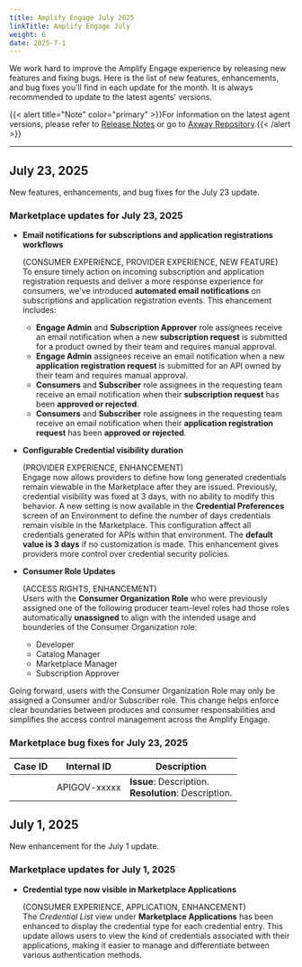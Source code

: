 ```yaml
---
title: Amplify Engage July 2025
linkTitle: Amplify Engage July
weight: 6
date: 2025-7-1
---
```

We work hard to improve the Amplify Engage experience by releasing new features and fixing bugs. Here is the list of new features, enhancements, and bug fixes you’ll find in each update for the month. It is always recommended to update to the latest agents' versions.

{{< alert title="Note" color="primary" >}}For information on the latest agent versions, please refer to [Release Notes](/docs/amplify_relnotes) or go to [Axway Repository](https://repository.axway.com/catalog?q=agents).{{< /alert >}}

---

## July 23, 2025

New features, enhancements, and bug fixes for the July 23 update.

### Marketplace updates for July 23, 2025

* **Email notifications for subscriptions and application registrations workflows**

  (CONSUMER EXPERIENCE, PROVIDER EXPERIENCE, NEW FEATURE)</br>
  To ensure timely action on incoming subscription and application registration requests and deliver a more response experience for consumers, we've introduced **automated email notifications** on subscriptions and application registration events. This ehancement includes:
  
  - **Engage Admin** and **Subscription Approver** role assignees receive an email notification when a new **subscription request** is submitted for a product owned by their team and requires manual approval.
  - **Engage Admin** assignees receive an email notification when a new **application registration request** is submitted for an API owned by their team and requires manual approval.
  - **Consumers** and **Subscriber** role assignees in the requesting team receive an email notification when their **subscription request** has been **approved or rejected**.
  - **Consumers** and **Subscriber** role assignees in the requesting team receive an email notification when their **application registration request** has been **approved or rejected**.

* **Configurable Credential visibility duration**

  (PROVIDER EXPERIENCE, ENHANCEMENT)</br>
  Engage now allows providers to define how long generated credentials remain viewable in the Marketplace after they are issued. Previously, credential visibility was fixed at 3 days, with no ability to modify this behavior. A new setting is now available in the **Credential Preferences** screen of an Environment to define the number of days credentials remain visible in the Marketplace. This configuration affect all credentials generated for APIs within that environment. The **default value is 3 days** if no customization is made. This enhancement gives providers more control over credential security policies.

* **Consumer Role Updates**

  (ACCESS RIGHTS, ENHANCEMENT)</br>
  Users with the **Consumer Organization Role** who were previously assigned one of the following producer team-level roles had those roles automatically **unassigned** to align with the intended usage and bounderies of the Consumer Organization role:
  
  * Developer
  * Catalog Manager
  * Marketplace Manager
  * Subscription Approver
 
Going forward, users with the Consumer Organization Role may only be assigned a Consumer and/or Subscriber role.
This change helps enforce clear boundaries between produces and consumer responsabilities and simplifies the access control management across the Amplify Engage.
  
### Marketplace bug fixes for July 23, 2025

| Case ID | Internal ID | Description |
|-------------|--------------|---------------------------------------------------|
|  | APIGOV-xxxxx | **Issue**: Description. <br/>**Resolution**: Description. |

## July 1, 2025

New enhancement for the July 1 update.

### Marketplace updates for July 1, 2025

* **Credential type now visible in Marketplace Applications**

  (CONSUMER EXPERIENCE, APPLICATION, ENHANCEMENT)</br>
  The *Credential List* view under **Marketplace Applications** has been enhanced to display the credential type for each credential entry. This update allows users to view the kind of credentials associated with their applications, making it easier to manage and differentiate between various authentication methods.
